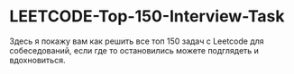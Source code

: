 # LEETCODE-Top-150-Interview-Task
Здесь я покажу вам как решить все топ 150 задач с Leetcode для собеседований, если где то остановились можете подглядеть и вдохновиться.

